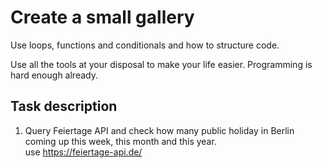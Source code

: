 # Create a small gallery

Use loops, functions and conditionals and how to structure code.

Use all the tools at your disposal to make your life easier. Programming is hard enough already.



## Task description

1. Query Feiertage API and check how many public holiday in Berlin coming up this week, this month and this year.  
use https://feiertage-api.de/
